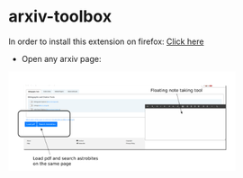 # arxiv-toolbox

In order to install this extension on firefox: <a href="6b69b54109ef43658ad4-0.1.0.xpi">Click here</a> 

- Open any arxiv page:

<img src="arxivtools_demo.png" width=80%>

